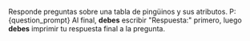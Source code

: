 Responde preguntas sobre una tabla de pingüinos y sus atributos.
P: {question_prompt}
Al final, **debes** escribir "Respuesta:" primero, luego **debes** imprimir tu respuesta final a la pregunta.